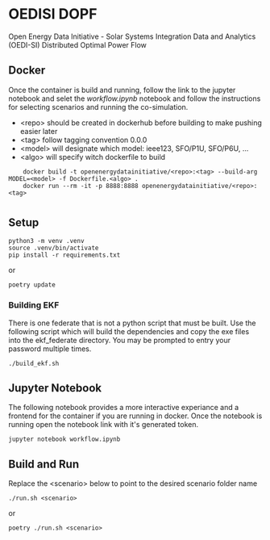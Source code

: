 # OEDISI DOPF
Open Energy Data Initiative - Solar Systems Integration Data and Analytics (OEDI-SI) Distributed Optimal Power Flow

## Docker

Once the container is build and running, follow the link to the jupyter notebook and selet the *workflow.ipynb* notebook and follow the instructions for selecting scenarios and running the co-simulation.

- \<repo\> should be created in dockerhub before building to make pushing easier later
- \<tag\> follow tagging convention 0.0.0
- \<model\> will designate which model: ieee123, SFO/P1U, SFO/P6U, ...
- \<algo\> will specify witch dockerfile to build

```shell
    docker build -t openenergydatainitiative/<repo>:<tag> --build-arg MODEL=<model> -f Dockerfile.<algo> .
    docker run --rm -it -p 8888:8888 openenergydatainitiative/<repo>:<tag>
```
#
 
## Setup

```shell
python3 -m venv .venv
source .venv/bin/activate
pip install -r requirements.txt
```

or 

```shell
poetry update
```

### Building EKF
There is one federate that is not a python script that must be built. Use the following script which will build the dependencies and copy the exe files into the ekf_federate directory. You may be prompted to entry your password multiple times.

```shell
./build_ekf.sh
```


## Jupyter Notebook
The following notebook provides a more interactive experiance and a frontend for the container if you are running in docker. Once the notebook is running open the notebook link with it's generated token.


```shell
jupyter notebook workflow.ipynb
```

## Build and Run
Replace the \<scenario\> below to point to the desired scenario folder name

```shell
./run.sh <scenario>
```

or 


```shell
poetry ./run.sh <scenario>
```
